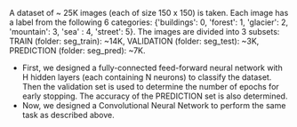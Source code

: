 A dataset of ~ 25K images (each of size 150 x 150) is taken.
Each image has a label from the following 6 categories: {'buildings': 0, 'forest': 1, 'glacier': 2, 'mountain': 3, 'sea' : 4, 'street': 5}.
The images are divided into 3 subsets: TRAIN (folder: seg_train): ~14K, VALIDATION (folder: seg_test): ~3K, PREDICTION (folder: seg_pred): ~7K.
* First, we designed a fully-connected feed-forward neural network with H hidden layers (each containing N neurons) to classify the dataset. Then the validation set is used to determine the number of epochs for early stopping. The accuracy of the PREDICTION set is also determined.
* Now, we designed a Convolutional Neural Network to perform the same task as described above.
